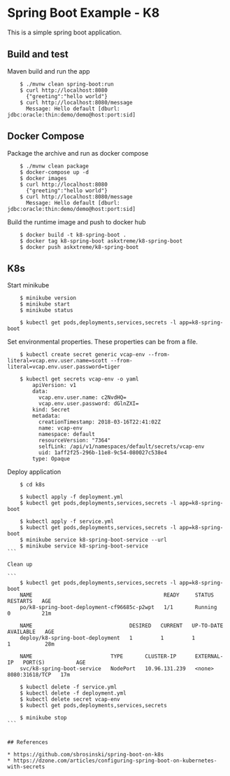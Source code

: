 # Spring Boot Example - K8

This is a simple spring boot application. 

## Build and test

Maven build and run the app

```
	$ ./mvnw clean spring-boot:run 
	$ curl http://localhost:8080
	  {"greeting":"hello world"}
 	$ curl http://localhost:8080/message
 	  Message: Hello default [dburl: jdbc:oracle:thin:demo/demo@host:port:sid]
```

## Docker Compose

Package the archive and run as docker compose

```
	$ ./mvnw clean package
	$ docker-compose up -d
	$ docker images
	$ curl http://localhost:8080
	  {"greeting":"hello world"}
 	$ curl http://localhost:8080/message
 	  Message: Hello default [dburl: jdbc:oracle:thin:demo/demo@host:port:sid]
```

Build the runtime image and push to docker hub

```
	$ docker build -t k8-spring-boot .
	$ docker tag k8-spring-boot askxtreme/k8-spring-boot
 	$ docker push askxtreme/k8-spring-boot
```

## K8s 

Start minikube

```
	$ minikube version
	$ minikube start
	$ minikube status

	$ kubectl get pods,deployments,services,secrets -l app=k8-spring-boot
```

Set environmental properties. These properties can be from a file.

```
	$ kubectl create secret generic vcap-env --from-literal=vcap.env.user.name=scott --from-literal=vcap.env.user.password=tiger
		
	$ kubectl get secrets vcap-env -o yaml
		apiVersion: v1
		data:
		  vcap.env.user.name: c2NvdHQ=
		  vcap.env.user.password: dGlnZXI=
		kind: Secret
		metadata:
		  creationTimestamp: 2018-03-16T22:41:02Z
		  name: vcap-env
		  namespace: default
		  resourceVersion: "7364"
		  selfLink: /api/v1/namespaces/default/secrets/vcap-env
		  uid: 1aff2f25-296b-11e8-9c54-080027c538e4
		type: Opaque
```

Deploy application

````
	$ cd k8s
	
	$ kubectl apply -f deployment.yml
	$ kubectl get pods,deployments,services,secrets -l app=k8-spring-boot

	$ kubectl apply -f service.yml
	$ kubectl get pods,deployments,services,secrets -l app=k8-spring-boot
	$ minikube service k8-spring-boot-service --url
	$ minikube service k8-spring-boot-service 
```

Clean up
	
```
	$ kubectl get pods,deployments,services,secrets -l app=k8-spring-boot
	NAME                                          READY     STATUS    RESTARTS   AGE
	po/k8-spring-boot-deployment-cf96685c-p2wpt   1/1       Running   0          21m
	
	NAME                               DESIRED   CURRENT   UP-TO-DATE   AVAILABLE   AGE
	deploy/k8-spring-boot-deployment   1         1         1            1           28m
	
	NAME                         TYPE       CLUSTER-IP      EXTERNAL-IP   PORT(S)          AGE
	svc/k8-spring-boot-service   NodePort   10.96.131.239   <none>        8080:31618/TCP   17m
	
	$ kubectl delete -f service.yml
	$ kubectl delete -f deployment.yml
	$ kubectl delete secret vcap-env
	$ kubectl get pods,deployments,services,secrets

	$ minikube stop
```


## References

* https://github.com/sbrosinski/spring-boot-on-k8s 
* https://dzone.com/articles/configuring-spring-boot-on-kubernetes-with-secrets
